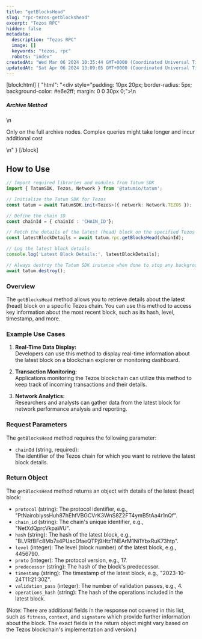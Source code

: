```yaml
---
title: "getBlocksHead"
slug: "rpc-tezos-getblockshead"
excerpt: "Tezos RPC"
hidden: false
metadata: 
  description: "Tezos RPC"
  image: []
  keywords: "tezos, rpc"
  robots: "index"
createdAt: "Wed Mar 06 2024 10:35:44 GMT+0000 (Coordinated Universal Time)"
updatedAt: "Sat Apr 06 2024 13:09:05 GMT+0000 (Coordinated Universal Time)"
---
```

[block:html]
{
  "html": "<div style=\"padding: 10px 20px; border-radius: 5px; background-color: #e6e2ff; margin: 0 0 30px 0;\">\n  <h5>Archive Method</h5>\n  <p>Only on the full archive nodes. Complex queries might take longer and incur additional cost</p>\n</div>"
}
[/block]


## How to Use

```typescript
// Import required libraries and modules from Tatum SDK
import { TatumSDK, Tezos, Network } from '@tatumio/tatum';

// Initialize the Tatum SDK for Tezos
const tatum = await TatumSDK.init<Tezos>({ network: Network.TEZOS });

// Define the chain ID 
const chainId = { chainId : 'CHAIN_ID'};

// Fetch the details of the latest (head) block on the specified Tezos chain
const latestBlockDetails = await tatum.rpc.getBlocksHead(chainId);

// Log the latest block details
console.log('Latest Block Details:', latestBlockDetails);

// Always destroy the Tatum SDK instance when done to stop any background processes
await tatum.destroy();
```

### Overview

The `getBlocksHead` method allows you to retrieve details about the latest (head) block on a specific Tezos chain. You can use this method to access key information about the most recent block, such as its hash, level, timestamp, and more.

### Example Use Cases

1. **Real-Time Data Display:**  
   Developers can use this method to display real-time information about the latest block on a blockchain explorer or monitoring dashboard.

2. **Transaction Monitoring:**  
   Applications monitoring the Tezos blockchain can utilize this method to keep track of incoming transactions and their details.

3. **Network Analytics:**  
   Researchers and analysts can gather data from the latest block for network performance analysis and reporting.

### Request Parameters

The `getBlocksHead` method requires the following parameter:

- `chainId` (string, required):  
  The identifier of the Tezos chain for which you want to retrieve the latest block details.

### Return Object

The `getBlocksHead` method returns an object with details of the latest (head) block:

- `protocol` (string): The protocol identifier, e.g., "PtNairobiyssHuh87hEhfVBGCVrK3WnS8Z2FT4ymB5tAa4r1nQf".
- `chain_id` (string): The chain's unique identifier, e.g., "NetXdQprcVkpaWU".
- `hash` (string): The hash of the latest block, e.g., "BLVRfBFc8Mb7s4PUacDfaeQTPj9HtzTNEArM1Ni1YbxRuK73htp".
- `level` (integer): The level (block number) of the latest block, e.g., 4456790.
- `proto` (integer): The protocol version, e.g., 17.
- `predecessor` (string): The hash of the block's predecessor.
- `timestamp` (string): The timestamp of the latest block, e.g., "2023-10-24T11:21:30Z".
- `validation_pass` (integer): The number of validation passes, e.g., 4.
- `operations_hash` (string): The hash of the operations included in the latest block.

(Note: There are additional fields in the response not covered in this list, such as `fitness`, `context`, and `signature` which provide further information about the block. The exact fields in the return object might vary based on the Tezos blockchain's implementation and version.)
